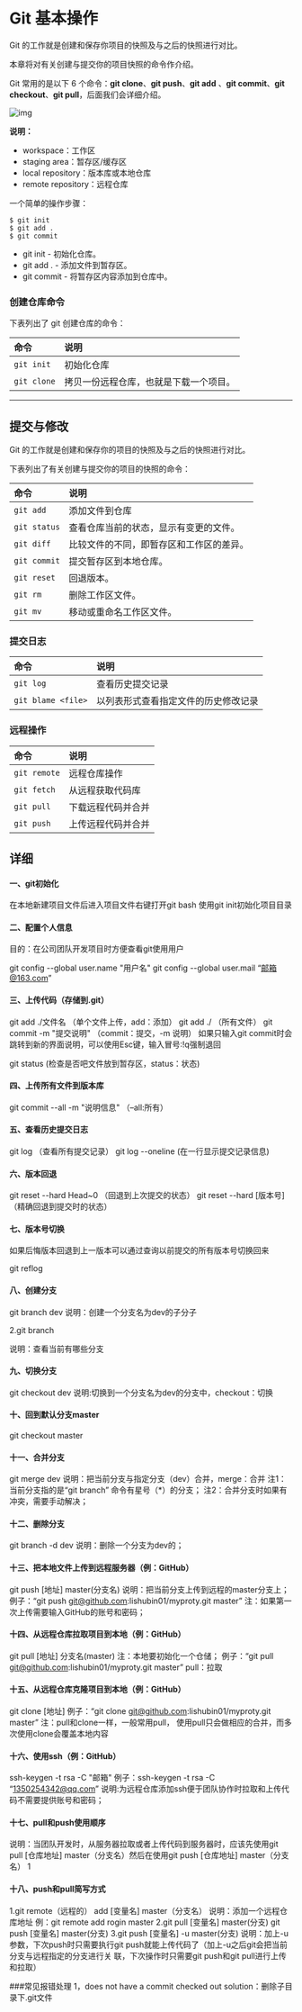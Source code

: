 # Git 基本操作

Git 的工作就是创建和保存你项目的快照及与之后的快照进行对比。

本章将对有关创建与提交你的项目快照的命令作介绍。

Git 常用的是以下 6 个命令：**git clone**、**git push**、**git add** 、**git commit**、**git checkout**、**git pull**，后面我们会详细介绍。

![img](https://www.runoob.com/wp-content/uploads/2015/02/git-command.jpg)

**说明：**

- workspace：工作区
- staging area：暂存区/缓存区
- local repository：版本库或本地仓库
- remote repository：远程仓库

一个简单的操作步骤：

```
$ git init    
$ git add .    
$ git commit  
```

- git init - 初始化仓库。
- git add . - 添加文件到暂存区。
- git commit - 将暂存区内容添加到仓库中。

### 创建仓库命令

下表列出了 git 创建仓库的命令：

| 命令        | 说明                                   |
| :---------- | :------------------------------------- |
| `git init`  | 初始化仓库                             |
| `git clone` | 拷贝一份远程仓库，也就是下载一个项目。 |

------

## 提交与修改

Git 的工作就是创建和保存你的项目的快照及与之后的快照进行对比。

下表列出了有关创建与提交你的项目的快照的命令：

| 命令         | 说明                                     |
| :----------- | :--------------------------------------- |
| `git add`    | 添加文件到仓库                           |
| `git status` | 查看仓库当前的状态，显示有变更的文件。   |
| `git diff`   | 比较文件的不同，即暂存区和工作区的差异。 |
| `git commit` | 提交暂存区到本地仓库。                   |
| `git reset`  | 回退版本。                               |
| `git rm`     | 删除工作区文件。                         |
| `git mv`     | 移动或重命名工作区文件。                 |

### 提交日志

| 命令               | 说明                                 |
| :----------------- | :----------------------------------- |
| `git log`          | 查看历史提交记录                     |
| `git blame <file>` | 以列表形式查看指定文件的历史修改记录 |

### 远程操作

| 命令         | 说明               |
| :----------- | :----------------- |
| `git remote` | 远程仓库操作       |
| `git fetch`  | 从远程获取代码库   |
| `git pull`   | 下载远程代码并合并 |
| `git push`   | 上传远程代码并合并 |



## 详细

#### 一、git初始化

在本地新建项目文件后进入项目文件右键打开git bash
使用git init初始化项目目录

#### 二、配置个人信息

目的：在公司团队开发项目时方便查看git使用用户

git config --global user.name "用户名"
git config --global user.mail “邮箱@163.com”

#### 三、上传代码（存储到.git）

git add ./文件名 （单个文件上传，add：添加）
git add ./ （所有文件）
git commit -m "提交说明" （commit：提交，-m 说明）
如果只输入git commit时会跳转到新的界面说明，可以使用Esc键，输入冒号:!q强制退回

git status (检查是否吧文件放到暂存区，status：状态)

#### 四、上传所有文件到版本库

git commit --all -m "说明信息" （–all:所有）

#### 五、查看历史提交日志

git log （查看所有提交记录）
git log --oneline (在一行显示提交记录信息)

#### 六、版本回退

git reset --hard Head~0 （回退到上次提交的状态）
git reset --hard [版本号] （精确回退到提交时的状态）

#### 七、版本号切换

如果后悔版本回退到上一版本可以通过查询以前提交的所有版本号切换回来

git reflog

#### 八、创建分支

git branch dev
说明：创建一个分支名为dev的子分子

2.git branch

说明：查看当前有哪些分支

#### 九、切换分支

git checkout dev
说明:切换到一个分支名为dev的分支中，checkout：切换

#### 十、回到默认分支master

git checkout master

#### 十一、合并分支

git merge dev
说明：把当前分支与指定分支（dev）合并，merge：合并
注1：当前分支指的是“git branch” 命令有星号（*）的分支；
注2：合并分支时如果有冲突，需要手动解决；

#### 十二、删除分支

git branch -d dev
说明：删除一个分支为dev的；

#### 十三、把本地文件上传到远程服务器（例：GitHub）

git push [地址] master(分支名)
说明：把当前分支上传到远程的master分支上；
例子：“git push git@github.com:lishubin01/myproty.git master”
注：如果第一次上传需要输入GitHub的账号和密码；

#### 十四、从远程仓库拉取项目到本地（例：GitHub）

git pull [地址] 分支名(master)
注：本地要初始化一个仓储；
例子：“git pull git@github.com:lishubin01/myproty.git master”
pull：拉取

#### 十五、从远程仓库克隆项目到本地（例：GitHub）

git clone [地址]
例子：“git clone git@github.com:lishubin01/myproty.git master”
注：pull和clone一样，一般常用pull， 使用pull只会做相应的合并，而多次使用clone会覆盖本地内容

#### 十六、使用ssh（例：GitHub）

ssh-keygen -t rsa -C "邮箱"
例子：ssh-keygen -t rsa -C “1350254342@qq.com”
说明:为远程仓库添加ssh便于团队协作时拉取和上传代码不需要提供账号和密码；

#### 十七、pull和push使用顺序

说明：当团队开发时，从服务器拉取或者上传代码到服务器时，应该先使用git pull [仓库地址]  master（分支名）然后在使用git push [仓库地址] master（分支名）
1

#### 十八、push和pull简写方式

1.git remote（远程的） add [变量名] master（分支名）
说明：添加一个远程仓库地址
例：git remote add rogin master
2.git pull [变量名] master(分支)
git push [变量名] master(分支)
3.git push [变量名] -u master(分支)
说明：加上-u参数，下次push时只需要执行git push就能上传代码了（加上-u之后git会把当前分支与远程指定的分支进行关 联，下次操作时只需要git push和git pull进行上传和拉取）

###常见报错处理
1，does not have a commit checked out
solution：删除子目录下.git文件